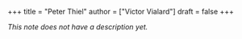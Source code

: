 +++
title = "Peter Thiel"
author = ["Victor Vialard"]
draft = false
+++

_This note does not have a description yet._


